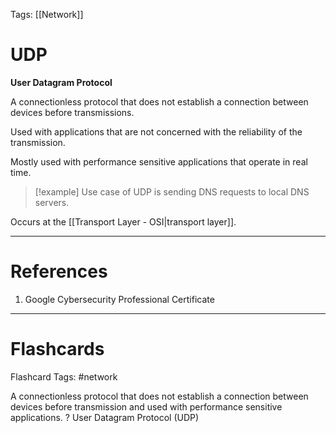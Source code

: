 Tags: [[Network]]
# UDP

**User Datagram Protocol**

A connectionless protocol that does not establish a connection between devices before transmissions.

Used with applications that are not concerned with the reliability of the transmission.

Mostly used with performance sensitive applications that operate in real time.

> [!example] 
> Use case of UDP is sending DNS requests to local DNS servers.

Occurs at the [[Transport Layer - OSI|transport layer]].

---
# References

1. Google Cybersecurity Professional Certificate

---
# Flashcards

Flashcard Tags: #network 

A connectionless protocol that does not establish a connection between devices before transmission and used with performance sensitive applications.
?
User Datagram Protocol (UDP)
<!--SR:!2024-05-17,13,290-->
